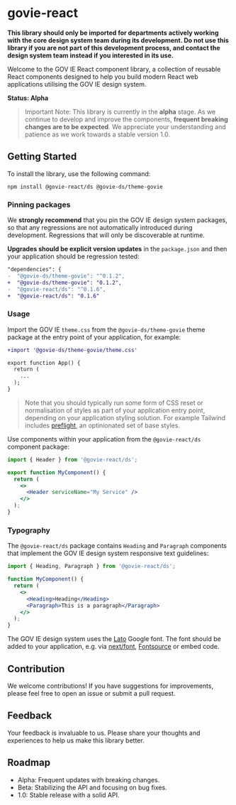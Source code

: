 # govie-react

**This library should only be imported for departments actively working with the core design system team during its development. Do not use this library if you are not part of this development process, and contact the design system team instead if you interested in its use.**

Welcome to the GOV IE React component library, a collection of reusable React components designed to help you build modern React web applications utilising the GOV IE design system.

**Status: Alpha**

> Important Note: This library is currently in the **alpha** stage. As we continue to develop and improve the components, **frequent breaking changes are to be expected**. We appreciate your understanding and patience as we work towards a stable version 1.0.

## Getting Started

To install the library, use the following command:

```
npm install @govie-react/ds @govie-ds/theme-govie
```

### Pinning packages

We **strongly recommend** that you pin the GOV IE design system packages, so that any regressions are not automatically introduced during development. Regressions that will only be discoverable at runtime.

**Upgrades should be explicit version updates** in the `package.json` and then your application should be regression tested:

```diff
"dependencies": {
-  "@govie-ds/theme-govie": "^0.1.2",
+  "@govie-ds/theme-govie": "0.1.2",
-  "@govie-react/ds": "^0.1.6",
+  "@govie-react/ds": "0.1.6"
```

### Usage

Import the GOV IE `theme.css` from the `@govie-ds/theme-govie` theme package at the entry point of your application, for example:

```diff
+import '@govie-ds/theme-govie/theme.css'

export function App() {
  return (
    ...
  );
}
```

> Note that you should typically run some form of CSS reset or normalisation of styles as part of your application entry point, depending on your application styling solution. For example Tailwind includes [preflight](https://tailwindcss.com/docs/preflight), an optinionated set of base styles.

Use components within your application from the `@govie-react/ds` component package:

```jsx
import { Header } from '@govie-react/ds';

export function MyComponent() {
  return (
    <>
      <Header serviceName="My Service" />
    </>
  );
}
```

### Typography

The `@govie-react/ds` package contains `Heading` and `Paragraph` components that implement the GOV IE design system responsive text guidelines:

```jsx
import { Heading, Paragraph } from '@govie-react/ds';

function MyComponent() {
  return (
    <>
      <Heading>Heading</Heading>
      <Paragraph>This is a paragraph</Paragraph>
    </>
  );
}
```

The GOV IE design system uses the [Lato](https://fonts.google.com/specimen/Lato) Google font. The font should be added to your application, e.g. via [next/font](https://nextjs.org/docs/app/building-your-application/optimizing/fonts), [Fontsource](https://github.com/fontsource/fontsource) or embed code.

## Contribution

We welcome contributions! If you have suggestions for improvements, please feel free to open an issue or submit a pull request.

## Feedback

Your feedback is invaluable to us. Please share your thoughts and experiences to help us make this library better.

## Roadmap

- Alpha: Frequent updates with breaking changes.
- Beta: Stabilizing the API and focusing on bug fixes.
- 1.0: Stable release with a solid API.
